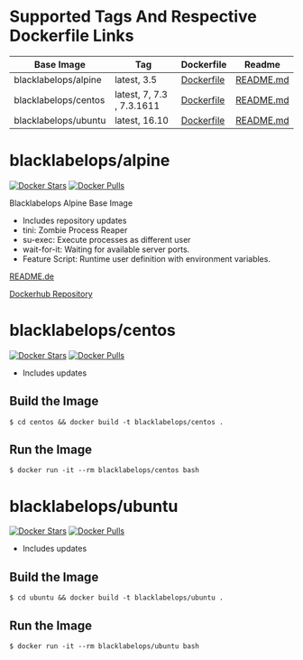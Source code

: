 # Supported Tags And Respective Dockerfile Links

| Base Image   | Tag          | Dockerfile | Readme |
|--------------|--------------|------------|--------|
| blacklabelops/alpine | latest, 3.5 | [Dockerfile](alpine/Dockerfile) | [README.md](alpine/README.md) |
| blacklabelops/centos | latest, 7, 7.3 , 7.3.1611 | [Dockerfile](centos/Dockerfile) | [README.md](README.md) |
| blacklabelops/ubuntu | latest, 16.10 | [Dockerfile](ubuntu/Dockerfile) | [README.md](README.md) |

# blacklabelops/alpine

[![Docker Stars](https://img.shields.io/docker/stars/blacklabelops/alpine.svg)](https://hub.docker.com/r/blacklabelops/alpine/) [![Docker Pulls](https://img.shields.io/docker/pulls/blacklabelops/alpine.svg)](https://hub.docker.com/r/blacklabelops/alpine/)

Blacklabelops Alpine Base Image

* Includes repository updates
* tini: Zombie Process Reaper
* su-exec: Execute processes as different user
* wait-for-it: Waiting for available server ports.
* Feature Script: Runtime user definition with environment variables.

[README.de](alpine/README.md)

[Dockerhub Repository](https://hub.docker.com/r/blacklabelops/alpine/)

# blacklabelops/centos

[![Docker Stars](https://img.shields.io/docker/stars/blacklabelops/centos.svg)](https://hub.docker.com/r/blacklabelops/centos/) [![Docker Pulls](https://img.shields.io/docker/pulls/blacklabelops/centos.svg)](https://hub.docker.com/r/blacklabelops/centos/)

* Includes updates

## Build the Image

~~~~
$ cd centos && docker build -t blacklabelops/centos .
~~~~

## Run the Image

~~~~
$ docker run -it --rm blacklabelops/centos bash
~~~~

# blacklabelops/ubuntu

[![Docker Stars](https://img.shields.io/docker/stars/blacklabelops/ubuntu.svg)](https://hub.docker.com/r/blacklabelops/ubuntu/) [![Docker Pulls](https://img.shields.io/docker/pulls/blacklabelops/ubuntu.svg)](https://hub.docker.com/r/blacklabelops/ubuntu/)

* Includes updates

## Build the Image

~~~~
$ cd ubuntu && docker build -t blacklabelops/ubuntu .
~~~~

## Run the Image

~~~~
$ docker run -it --rm blacklabelops/ubuntu bash
~~~~
